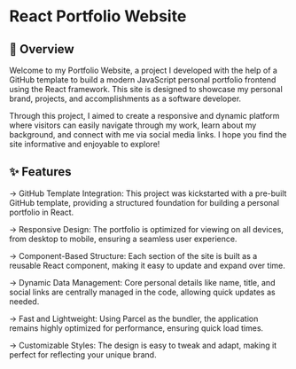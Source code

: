 # React Portfolio Website
## 🌟 Overview
Welcome to my Portfolio Website, a project I developed with the help of a GitHub template to build a modern JavaScript personal portfolio frontend using the React framework. This site is designed to showcase my personal brand, projects, and accomplishments as a software developer.

Through this project, I aimed to create a responsive and dynamic platform where visitors can easily navigate through my work, learn about my background, and connect with me via social media links. I hope you find the site informative and enjoyable to explore!

## ✨ Features

-> GitHub Template Integration: This project was kickstarted with a pre-built GitHub template, providing a structured foundation for building a personal portfolio in React.

-> Responsive Design: The portfolio is optimized for viewing on all devices, from desktop to mobile, ensuring a seamless user experience.

-> Component-Based Structure: Each section of the site is built as a reusable React component, making it easy to update and expand over time.

-> Dynamic Data Management: Core personal details like name, title, and social links are centrally managed in the code, allowing quick updates as needed.

-> Fast and Lightweight: Using Parcel as the bundler, the application remains highly optimized for performance, ensuring quick load times.

-> Customizable Styles: The design is easy to tweak and adapt, making it perfect for reflecting your unique brand.
